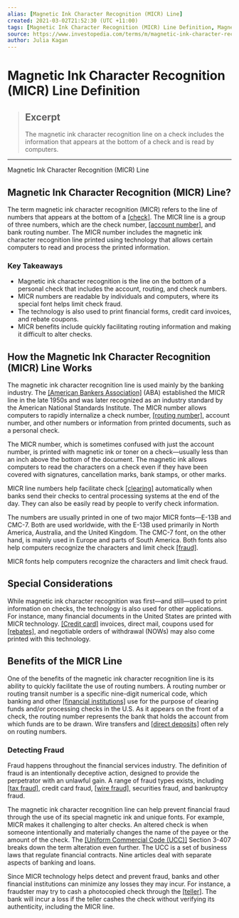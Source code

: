 ```yaml
---
alias: [Magnetic Ink Character Recognition (MICR) Line]
created: 2021-03-02T21:52:30 (UTC +11:00)
tags: [Magnetic Ink Character Recognition (MICR) Line Definition, Magnetic Ink Character Recognition (MICR) Line]
source: https://www.investopedia.com/terms/m/magnetic-ink-character-recognition-line-micr.asp
author: Julia Kagan
---
```


# Magnetic Ink Character Recognition (MICR) Line Definition

> ## Excerpt
> The magnetic ink character recognition line on a check includes the information that appears at the bottom of a check and is read by computers.

---

Magnetic Ink Character Recognition (MICR) Line
## Magnetic Ink Character Recognition (MICR) Line?

The term magnetic ink character recognition (MICR) refers to the line of numbers that appears at the bottom of a [[check]](https://www.investopedia.com/terms/c/check.asp). The MICR line is a group of three numbers, which are the check number, [[account number]](https://www.investopedia.com/terms/a/account-number.asp), and bank routing number. The MICR number includes the magnetic ink character recognition line printed using technology that allows certain computers to read and process the printed information.

### Key Takeaways

-   Magnetic ink character recognition is the line on the bottom of a personal check that includes the account, routing, and check numbers. 
-   MICR numbers are readable by individuals and computers, where its special font helps limit check fraud. 
-   The technology is also used to print financial forms, credit card invoices, and rebate coupons.
-   MICR benefits include quickly facilitating routing information and making it difficult to alter checks. 

## How the Magnetic Ink Character Recognition (MICR) Line Works

The magnetic ink character recognition line is used mainly by the banking industry. The [[American Bankers Association]](https://www.investopedia.com/terms/a/aba.asp) (ABA) established the MICR line in the late 1950s and was later recognized as an industry standard by the American National Standards Institute. The MICR number allows computers to rapidly internalize a check number, [[routing number]](https://www.investopedia.com/terms/r/routing_transit_number.asp), account number, and other numbers or information from printed documents, such as a personal check.

The MICR number, which is sometimes confused with just the account number, is printed with magnetic ink or toner on a check—usually less than an inch above the bottom of the document. The magnetic ink allows computers to read the characters on a check even if they have been covered with signatures, cancellation marks, bank stamps, or other marks.

MICR line numbers help facilitate check [[clearing]](https://www.investopedia.com/terms/c/clearing.asp) automatically when banks send their checks to central processing systems at the end of the day. They can also be easily read by people to verify check information.

The numbers are usually printed in one of two major MICR fonts—E-13B and CMC-7. Both are used worldwide, with the E-13B used primarily in North America, Australia, and the United Kingdom. The CMC-7 font, on the other hand, is mainly used in Europe and parts of South America. Both fonts also help computers recognize the characters and limit check [[fraud]](https://www.investopedia.com/terms/f/fraud.asp).

MICR fonts help computers recognize the characters and limit check fraud.

## Special Considerations

While magnetic ink character recognition was first—and still—used to print information on checks, the technology is also used for other applications. For instance, many financial documents in the United States are printed with MICR technology. [[Credit card]](https://www.investopedia.com/terms/c/creditcard.asp) invoices, direct mail, coupons used for [[rebates]](https://www.investopedia.com/terms/r/rebate.asp), and negotiable orders of withdrawal (NOWs) may also come printed with this technology.

## Benefits of the MICR Line 

One of the benefits of the magnetic ink character recognition line is its ability to quickly facilitate the use of routing numbers. A routing number or routing transit number is a specific nine-digit numerical code, which banking and other [[financial institutions]](https://www.investopedia.com/terms/f/financialinstitution.asp) use for the purpose of clearing funds and/or processing checks in the U.S. As it appears on the front of a check, the routing number represents the bank that holds the account from which funds are to be drawn. Wire transfers and [[direct deposits]](https://www.investopedia.com/terms/d/directdeposit.asp) often rely on routing numbers.

### Detecting Fraud

Fraud happens throughout the financial services industry. The definition of fraud is an intentionally deceptive action, designed to provide the perpetrator with an unlawful gain. A range of fraud types exists, including [[tax fraud]](https://www.investopedia.com/terms/t/tax-fraud.asp), credit card fraud, [[wire fraud]](https://www.investopedia.com/terms/w/wirefraud.asp), securities fraud, and bankruptcy fraud.

The magnetic ink character recognition line can help prevent financial fraud through the use of its special magnetic ink and unique fonts. For example, MICR makes it challenging to alter checks. An altered check is when someone intentionally and materially changes the name of the payee or the amount of the check. The [[Uniform Commercial Code (UCC)]](https://www.investopedia.com/terms/u/uniform-commercial-code.asp) Section 3-407 breaks down the term alteration even further. The UCC is a set of business laws that regulate financial contracts. Nine articles deal with separate aspects of banking and loans.

Since MICR technology helps detect and prevent fraud, banks and other financial institutions can minimize any losses they may incur. For instance, a fraudster may try to cash a photocopied check through the [[teller]](https://www.investopedia.com/articles/professionals/121615/bank-teller-career-path-qualifications.asp). The bank will incur a loss if the teller cashes the check without verifying its authenticity, including the MICR line.
